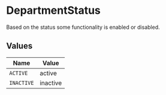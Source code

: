 # DepartmentStatus

Based on the status some functionality is enabled or disabled.


## Values

| Name       | Value      |
| ---------- | ---------- |
| `ACTIVE`   | active     |
| `INACTIVE` | inactive   |